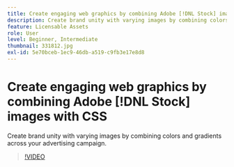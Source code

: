 ```yaml
---
title: Create engaging web graphics by combining Adobe [!DNL Stock] images with CSS
description: Create brand unity with varying images by combining colors and gradients across your advertising campaign
feature: Licensable Assets
role: User
level: Beginner, Intermediate
thumbnail: 331812.jpg
exl-id: 5e70bceb-1ec9-46db-a519-c9fb3e17e8d8
---
```

# Create engaging web graphics by combining Adobe [!DNL Stock] images with CSS

Create brand unity with varying images by combining colors and gradients across your advertising campaign.

>[!VIDEO](https://video.tv.adobe.com/v/331812?hidetitle=true)
